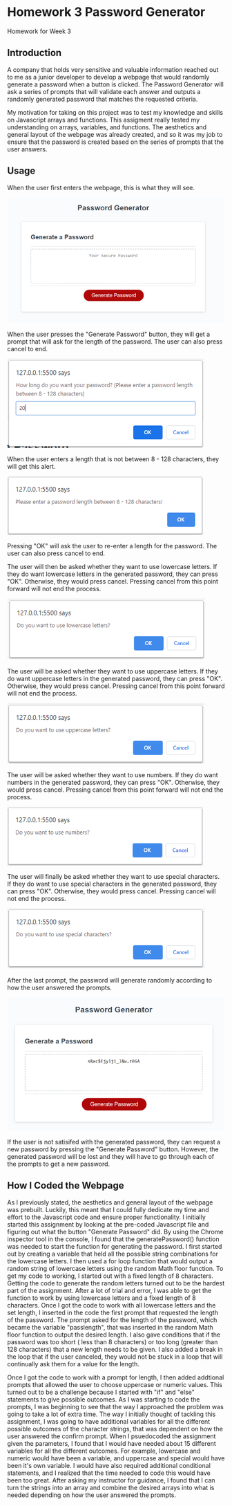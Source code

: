 # Homework 3 Password Generator

Homework for Week 3

## Introduction

A company that holds very sensitive and valuable information reached out to me as a junior developer to develop a webpage that would randomly generate a password when a button is clicked. The Password Generator will ask a series of prompts that will validate each answer and outputs a randomly generated password that matches the requested criteria.

My motivation for taking on this project was to test my knowledge and skills on Javascript arrays and functions. This assigment really tested my understanding on arrays, variables, and functions. The aesthetics and general layout of the webpage was already created, and so it was my job to ensure that the password is created based on the series of prompts that the user answers.

## Usage

When the user first enters the webpage, this is what they will see.

![Main Password Generator Page with the Generate Password button.](https://github.com/falbuna/Homework_3_PasswordGenerator/blob/master/Assets/Password_Generator.PNG)

When the user presses the "Generate Password" button, they will get a prompt that will ask for the length of the password. The user can also press cancel to end.

![Prompt for Password Length.](https://github.com/falbuna/Homework_3_PasswordGenerator/blob/master/Assets/Password_Length.PNG)

When the user enters a length that is not between 8 - 128 characters, they will get this alert. 

![Alert if the Password Length is not between 8 - 128 characters.](https://github.com/falbuna/Homework_3_PasswordGenerator/blob/master/Assets/Password_LengthError.PNG)

Pressing "OK" will ask the user to re-enter a length for the password. The user can also press cancel to end.

The user will then be asked whether they want to use lowercase letters. If they do want lowercase letters in the generated password, they can press "OK". Otherwise, they would press cancel. Pressing cancel from this point forward will not end the process.

![Prompt for lowercase letters.](https://github.com/falbuna/Homework_3_PasswordGenerator/blob/master/Assets/Lowercase.PNG)

The user will be asked whether they want to use uppercase letters. If they do want uppercase letters in the generated password, they can press "OK". Otherwise, they would press cancel. Pressing cancel from this point forward will not end the process.

![Prompt for uppercase letters.](https://github.com/falbuna/Homework_3_PasswordGenerator/blob/master/Assets/Uppercase.PNG)

The user will be asked whether they want to use numbers. If they do want numbers in the generated password, they can press "OK". Otherwise, they would press cancel. Pressing cancel from this point forward will not end the process.

![Prompt for numeric characters.](https://github.com/falbuna/Homework_3_PasswordGenerator/blob/master/Assets/Numbers.PNG)

The user will finally be asked whether they want to use special characters. If they do want to use special characters in the generated password, they can press "OK". Otherwise, they would press cancel. Pressing cancel will not end the process.

![Prompt for special characters.](https://github.com/falbuna/Homework_3_PasswordGenerator/blob/master/Assets/Special.PNG)

After the last prompt, the password will generate randomly according to how the user answered the prompts.

![Randomly Generated Password.](https://github.com/falbuna/Homework_3_PasswordGenerator/blob/master/Assets/Generated_Password.PNG)

If the user is not satisifed with the generated password, they can request a new password by pressing the "Generate Password" button. However, the generated password will be lost and they will have to go through each of the prompts to get a new password.

## How I Coded the Webpage

As I previously stated, the aesthetics and general layout of the webpage was prebuilt. Luckily, this meant that I could fully dedicate my time and effort to the Javascript code and ensure proper functionality. I initially started this assignment by looking at the pre-coded Javascript file and figuring out what the button "Generate Password" did. By using the Chrome inspector tool in the console, I found that the generatePassword() function was needed to start the function for generating the password. I first started out by creating a variable that held all the possible string combinations for the lowercase letters. I then used a for loop function that would output a random string of lowercase letters using the random Math floor function. To get my code to working, I started out with a fixed length of 8 characters. Getting the code to generate the random letters turned out to be the hardest part of the assignment. After a lot of trial and error, I was able to get the function to work by using lowercase letters and a fixed length of 8 characters. Once I got the code to work with all lowercase letters and the set length, I inserted in the code the first prompt that requested the length of the password. The prompt asked for the length of the password, which became the variable "passlength", that was inserted in the random Math floor function to output the desired length. I also gave conditions that if the password was too short ( less than 8 characters) or too long (greater than 128 characters) that a new length needs to be given. I also added a break in the loop that if the user canceled, they would not be stuck in a loop that will continually ask them for a value for the length. 

Once I got the code to work with a prompt for length, I then added addtional prompts that allowed the user to choose uppercase or numeric values. This turned out to be a challenge because I started with "if" and "else" statements to give possible outcomes. As I was starting to code the prompts, I was beginning to see that the way I approached the problem was going to take a lot of extra time. The way I initially thought of tackling this assignment, I was going to have additional variables for all the different possible outcomes of the character strings, that was dependent on how the user answered the confirm prompt. When I psuedocoded the assignment given the parameters, I found that I would have needed about 15 different variables for all the different outcomes. For example, lowercase and numeric would have been a variable, and uppercase and special would have been it's own variable. I would have also required additional conditional statements, and I realized that the time needed to code this would have been too great. After asking my instructor for guidance, I found that I can turn the strings into an array and combine the desired arrays into what is needed depending on how the user answered the prompts.
